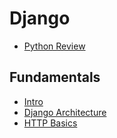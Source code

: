 # Django

- [Python Review](/tutorial/python-review.md)

## Fundamentals
- [Intro](/tutorial/intro.md)
- [Django Architecture](/tutorial/structure.md)
- [HTTP Basics](/tutorial/http.md)